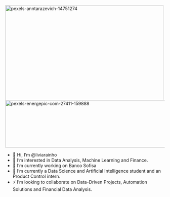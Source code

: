 <img src="https://github.com/user-attachments/assets/177add5b-8f9a-4ad1-a0ee-af22ecd87484" alt="pexels-anntarazevich-14751274" width="500" height="300">


<img src="https://github.com/user-attachments/assets/5a2d5777-f6e9-4655-8b49-0717cda6a47a" alt="pexels-energepic-com-27411-159888" width="1000" height="150">

- 👋 Hi, I’m @liviarainho
- 👀 I’m interested in Data Analysis, Machine Learning and Finance. 
- 🔭 I’m currently working on Banco Sofisa
- 🌱 I’m currently a Data Science and Artificial Intelligence student and an Product Control intern.
- ⚡ I’m looking to collaborate on Data-Driven Projects, Automation Solutions and Financial Data Analysis.

<!---
liviarainho/liviarainho is a ✨ special ✨ repository because its `README.md` (this file) appears on your GitHub profile.
You can click the Preview link to take a look at your changes.
--->

